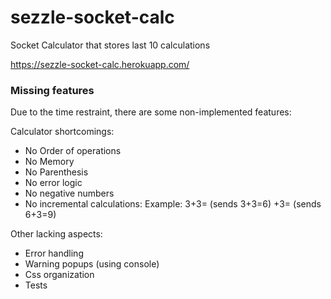 # sezzle-socket-calc

Socket Calculator that stores last 10 calculations

https://sezzle-socket-calc.herokuapp.com/

### Missing features 
Due to the time restraint, there are some non-implemented features:

Calculator shortcomings:
- No Order of operations
- No Memory
- No Parenthesis 
- No error logic
- No negative numbers
- No incremental calculations: Example: 3+3= (sends 3+3=6) +3= (sends 6+3=9)

Other lacking aspects:
- Error handling 
- Warning popups (using console)
- Css organization
- Tests
